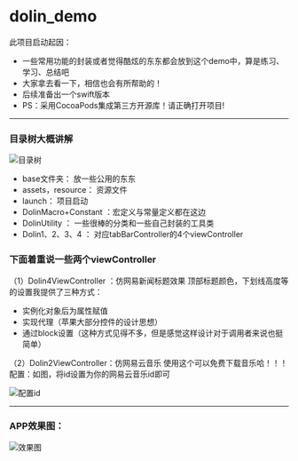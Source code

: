 # dolin_demo
此项目启动起因：
* 一些常用功能的封装或者觉得酷炫的东东都会放到这个demo中，算是练习、学习、总结吧
* 大家拿去看一下，相信也会有所帮助的！
* 后续准备出一个swift版本
* PS：采用CocoaPods集成第三方开源库！请正确打开项目!
***
### 目录树大概讲解
![目录树](https://github.com/liaoshaolim/dolin_demo/raw/master/Screen/project_tree.png)

* base文件夹：               放一些公用的东东
* assets，resource：      资源文件
* launch：                      项目启动
* DolinMacro+Constant ：宏定义与常量定义都在这边
* DolinUtility ：                 一些很棒的分类和一些自己封装的工具类
* Dolin1、2、3、4    ：     对应tabBarController的4个viewController

### 下面着重说一些两个viewController
（1）Dolin4ViewController ：仿网易新闻标题效果
顶部标题颜色，下划线高度等的设置我提供了三种方式：
* 实例化对象后为属性赋值
* 实现代理（苹果大部分控件的设计思想）
* 通过block设置（这种方式见得不多，但是感觉这样设计对于调用者来说也挺简单）

（2）Dolin2ViewController：仿网易云音乐
使用这个可以免费下载音乐哈！！！
配置：如图，将id设置为你的网易云音乐id即可

![配置id](https://github.com/liaoshaolim/dolin_demo/raw/master/Screen/music_config.png)

***
### APP效果图：
![效果图](https://github.com/liaoshaolim/dolin_demo/raw/master/Screen/dolin_demo.gif)